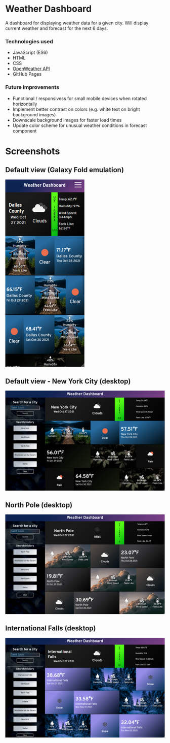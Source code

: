 # Weather Dashboard
A dashboard for displaying weather data for a given city. Will display current weather and forecast for the next
6 days.

### Technologies used
- JavaScript (ES6)
- HTML
- CSS
- [OpenWeather API](https://openweathermap.org/api/)
- GitHub Pages

### Future improvements
- Functional / responsivess for small mobile devices when rotated horizontally
- Implement better contrast on colors (e.g. white text on bright background images)
- Downscale background images for faster load times
- Update color scheme for unusual weather conditions in forecast component

# Screenshots

## Default view (Galaxy Fold emulation)
<img src="presentation/1.PNG" width="250">

## Default view - New York City (desktop)
<img src="presentation/2.PNG" width="700">

## North Pole (desktop)
<img src="presentation/3.PNG" width="700">

## International Falls (desktop)
<img src="presentation/4.PNG" width="700">
